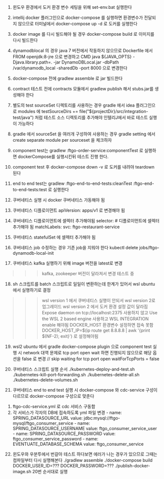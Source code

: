 1. 윈도우 환경에서 도커 환경 변수 세팅을 위해 set-env.bat 실행한다

2. intellij docker 플러그인으로 docker-compose 를 실행하면 환경변수가 전달되지 않으므로 
터미널에서 docker-compose up -d 로 도커를 실행한다

3. docker image 를 다시 빌드해야 될 경우 docker-compose build 로 이미지를 다시 빌드한다

4. dynamodblocal 의 경우 java 7 버전에서 작동하지 않으므로 Dockerfile 에서 
FROM openjdk:8-jre
으로 변경하고 
CMD java ${JAVA_OPTS} -Djava.library.path=. -jar DynamoDBLocal.jar -dbPath /var/dynamodb_local -sharedDb -port 8000
으로 변경한다

5. docker-compose 전에 gradlew assemble 로 jar 빌드한다

6. contract 테스트 전에 contracts 모듈에서 gradlew publish 해서 stubs.jar를 생성해야 한다

7. 별도의 test sourceSet 디렉토리를 사용하는 경우 gradle 에서 idea 플러그인으로 
modules 에 testSourceDirs += file("${projectDir}/src/integration-test/java") 처럼 
테스트 소스 디렉토리를 추가해야 인텔리J에서 바로 테스트 실행이 가능하다

8. gradle 에서 sourceSet 을 여러개 구성하여 사용하는 경우 gradle setting 에서 
create separate module per sourceset 을 체크하자

9. component test는 gradlew :ftgo-order-service:componentTest 로 실행하면
dockerCompose를 실행시킨뒤 테스트 진행 한다.

10. component test 후 docker-compose down -v 로 도커를 내려야 teardown 된다

11. end to end test는 gradlew :ftgo-end-to-end-tests:cleanTest :ftgo-end-to-end-tests:test 로 실행한다

12. 쿠버네티스 실행 시 docker 쿠버네티스 가동해야 됨

13. 쿠버네티스 디플로이먼트 apiVersion: apps/v1 로 변경해야 됨

14. 쿠버네티스 디플로이먼트에 셀렉터 추가해야됨
  selector: # 디플로이먼트에 셀렉터 추가해야 됨
    matchLabels:
      svc: ftgo-restaurant-service

15. 쿠버네티스 statefulSet 에 셀렉터 추가해야 됨

16. 쿠버네티스 job 수정하는 경우 기존 job을 지워야 한다
kubectl delete jobs/ftgo-dynamodb-local-init

17. 쿠버네티스 kafka 실행하기 위해 image 버전을 latest로 변경 
>>> kafka, zookeeper 버전이 달라져서 변경 테스트 중

18. sh 스크립트를 batch 스크립트로 일일이 변환하는데 한계가 있어서 wsl ubuntu 에서 실행하기로 결정
>>> wsl version 1 에서 쿠버네티스 실행이 안되서 wsl version 2로 업그레이드 
>>> wsl version 2 에서 도커 환경 설정 값이 달라짐 
>>> Expose daemon on tcp://localhost:2375 사용하지 않고 
Use the WSL 2 based engine 사용하고 WSL INTEGRATION enable 해야됨
>>> DOCKER_HOST 환경변수 설정하면 접속 못함
>>> DOCKER_HOST_IP=$(ip route get 8.8.8.8 | awk '{print $(NF-2); exit}') 로 설정해야됨

19. wsl2 ubuntu 에서 gradle docker-compose plugin 으로 component test 실행 시
network 대역 문제로 tcp port open wait 하면 진행되지 않으므로 해당 옵션을 false 로 변경 
        // skip waiting for tcp port open
        waitForTcpPorts = false

20. 쿠버네티스 스크립트 실행 순서 
./kubernetes-deploy-and-test.sh
./kubernetes-kill-port-forwarding.sh
./kubernetes-delete-all.sh
./kubernetes-delete-volumes.sh

21. 쿠버네티스 end to end test 실행 시 docker-compose 와 cdc-service 구성이 다르므로
docker-compose 구성으로 맞춘다
1) ftgo-cdc-service.yml 로 cdc 서비스 구동함
2) 각 서비스가 각자의 DB에 접속하도록 yml 파일 변경
          - name: SPRING_DATASOURCE_URL
            value: jdbc:mysql://ftgo-mysql/ftgo_consumer_service
          - name: SPRING_DATASOURCE_USERNAME
            value: ftgo_consumer_service_user
          - name: SPRING_DATASOURCE_PASSWORD
            value: ftgo_consumer_service_password
          - name: EVENTUATE_DATABASE_SCHEMA
            value: ftgo_consumer_service

22. 윈도우와 우분투에서 번갈아 테스트 하다보면 에러가 나는 경우가 있으므로 
그때는 컴파일부터 다시 실행해본다
./gradlew assemble
./docker-compose build
DOCKER_USER_ID=??? DOCKER_PASSWORD=??? ./publish-docker-image.sh
20번 순서대로 실행

